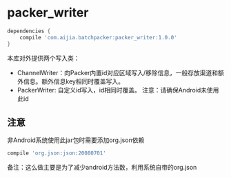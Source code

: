 # packer_writer

```groovy
dependencies {
    compile 'com.aijia.batchpacker:packer_writer:1.0.0'
}
```

本库对外提供两个写入类：

- ChannelWriter：向Packer内置id对应区域写入/移除信息，一般存放渠道和额外信息。额外信息key相同时覆盖写入。
- PackerWriter: 自定义id写入，id相同时覆盖。
  注意：请确保Android未使用此id

## 注意
非Android系统使用此jar包时需要添加org.json依赖

```groovy
compile 'org.json:json:20080701'
```
备注：这么做主要是为了减少android方法数，利用系统自带的org.json
